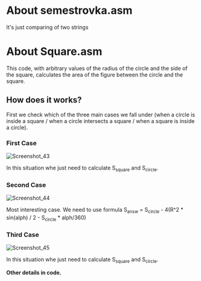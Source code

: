 # About semestrovka.asm

It's just comparing of two strings

# About Square.asm
This code, with arbitrary values ​​of the radius of the circle and the side of the square, calculates the area of ​​​​the figure between the circle and the square.

## How does it works?

First we check which of the three main cases we fall under (when a circle is inside a square / when a circle intersects a square / when a square is inside a circle).

### First Case

![Screenshot_43](https://github.com/DeBug758/Assembly/assets/94057435/60f89d3d-b67e-4292-b1d1-7c06a8df424f)

In this situation whe just need to calculate S<sub>square</sub> and S<sub>circle</sub>. 
### Second Case

![Screenshot_44](https://github.com/DeBug758/Assembly/assets/94057435/8db4d0d4-3497-4e93-9853-8c0aba303493)

Most interesting case. We need to use formula S<sub>answ</sub> = S<sub>circle</sub> - 4(R^2 * sin(alph) / 2 - S<sub>circle</sub> * alph/360)

### Third Case

![Screenshot_45](https://github.com/DeBug758/Assembly/assets/94057435/aa3c6731-0267-4dfc-8a77-753a53921d13)

In this situation whe just need to calculate S<sub>square</sub> and S<sub>circle</sub>. 


**Other details in code.**
